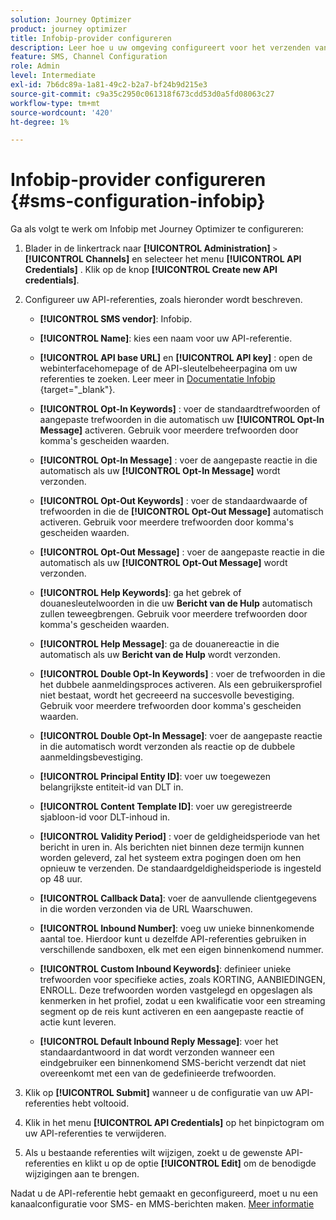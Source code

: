 ```yaml
---
solution: Journey Optimizer
product: journey optimizer
title: Infobip-provider configureren
description: Leer hoe u uw omgeving configureert voor het verzenden van tekstberichten en MMS met Journey Optimizer met Infobip
feature: SMS, Channel Configuration
role: Admin
level: Intermediate
exl-id: 7b6dc89a-1a81-49c2-b2a7-bf24b9d215e3
source-git-commit: c9a35c2950c061318f673cdd53d0a5fd08063c27
workflow-type: tm+mt
source-wordcount: '420'
ht-degree: 1%

---
```


# Infobip-provider configureren {#sms-configuration-infobip}

Ga als volgt te werk om Infobip met Journey Optimizer te configureren:

1. Blader in de linkertrack naar **[!UICONTROL Administration]** `>` **[!UICONTROL Channels]** en selecteer het menu **[!UICONTROL API Credentials]** . Klik op de knop **[!UICONTROL Create new API credentials]**.

1. Configureer uw API-referenties, zoals hieronder wordt beschreven.

   * **[!UICONTROL SMS vendor]**: Infobip.

   * **[!UICONTROL Name]**: kies een naam voor uw API-referentie.

   * **[!UICONTROL API base URL]** en **[!UICONTROL API key]** : open de webinterfacehomepage of de API-sleutelbeheerpagina om uw referenties te zoeken. Leer meer in [ Documentatie Infobip ](https://www.infobip.com/docs/api) {target="_blank"}.

   * **[!UICONTROL Opt-In Keywords]** : voer de standaardtrefwoorden of aangepaste trefwoorden in die automatisch uw **[!UICONTROL Opt-In Message]** activeren. Gebruik voor meerdere trefwoorden door komma&#39;s gescheiden waarden.

   * **[!UICONTROL Opt-In Message]** : voer de aangepaste reactie in die automatisch als uw **[!UICONTROL Opt-In Message]** wordt verzonden.

   * **[!UICONTROL Opt-Out Keywords]** : voer de standaardwaarde of trefwoorden in die de **[!UICONTROL Opt-Out Message]** automatisch activeren. Gebruik voor meerdere trefwoorden door komma&#39;s gescheiden waarden.

   * **[!UICONTROL Opt-Out Message]** : voer de aangepaste reactie in die automatisch als uw **[!UICONTROL Opt-Out Message]** wordt verzonden.

   * **[!UICONTROL Help Keywords]**: ga het gebrek of douanesleutelwoorden in die uw **Bericht van de Hulp** automatisch zullen teweegbrengen. Gebruik voor meerdere trefwoorden door komma&#39;s gescheiden waarden.

   * **[!UICONTROL Help Message]**: ga de douanereactie in die automatisch als uw **Bericht van de Hulp** wordt verzonden.

   * **[!UICONTROL Double Opt-In Keywords]** : voer de trefwoorden in die het dubbele aanmeldingsproces activeren. Als een gebruikersprofiel niet bestaat, wordt het gecreeerd na succesvolle bevestiging. Gebruik voor meerdere trefwoorden door komma&#39;s gescheiden waarden.

   * **[!UICONTROL Double Opt-In Message]**: voer de aangepaste reactie in die automatisch wordt verzonden als reactie op de dubbele aanmeldingsbevestiging.

   * **[!UICONTROL Principal Entity ID]**: voer uw toegewezen belangrijkste entiteit-id van DLT in.

   * **[!UICONTROL Content Template ID]**: voer uw geregistreerde sjabloon-id voor DLT-inhoud in.

   * **[!UICONTROL Validity Period]** : voer de geldigheidsperiode van het bericht in uren in. Als berichten niet binnen deze termijn kunnen worden geleverd, zal het systeem extra pogingen doen om hen opnieuw te verzenden. De standaardgeldigheidsperiode is ingesteld op 48 uur.

   * **[!UICONTROL Callback Data]**: voer de aanvullende clientgegevens in die worden verzonden via de URL Waarschuwen.

   * **[!UICONTROL Inbound Number]**: voeg uw unieke binnenkomende aantal toe. Hierdoor kunt u dezelfde API-referenties gebruiken in verschillende sandboxen, elk met een eigen binnenkomend nummer.

   * **[!UICONTROL Custom Inbound Keywords]**: definieer unieke trefwoorden voor specifieke acties, zoals KORTING, AANBIEDINGEN, ENROLL. Deze trefwoorden worden vastgelegd en opgeslagen als kenmerken in het profiel, zodat u een kwalificatie voor een streaming segment op de reis kunt activeren en een aangepaste reactie of actie kunt leveren.

   * **[!UICONTROL Default Inbound Reply Message]**: voer het standaardantwoord in dat wordt verzonden wanneer een eindgebruiker een binnenkomend SMS-bericht verzendt dat niet overeenkomt met een van de gedefinieerde trefwoorden.

1. Klik op **[!UICONTROL Submit]** wanneer u de configuratie van uw API-referenties hebt voltooid.

1. Klik in het menu **[!UICONTROL API Credentials]** op het binpictogram om uw API-referenties te verwijderen.

1. Als u bestaande referenties wilt wijzigen, zoekt u de gewenste API-referenties en klikt u op de optie **[!UICONTROL Edit]** om de benodigde wijzigingen aan te brengen.

Nadat u de API-referentie hebt gemaakt en geconfigureerd, moet u nu een kanaalconfiguratie voor SMS- en MMS-berichten maken. [Meer informatie](sms-configuration-surface.md)

